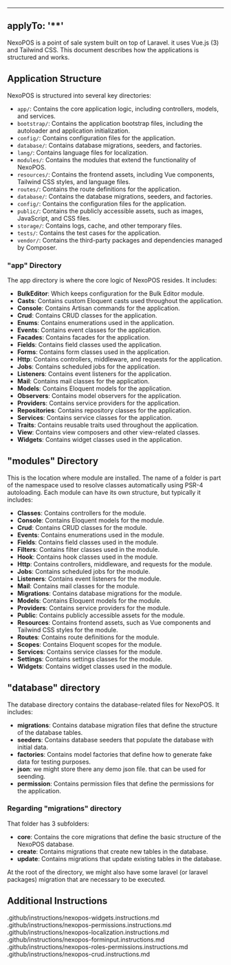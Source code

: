  ---
applyTo: '**'
---
NexoPOS is a point of sale system built on top of Laravel. it uses Vue.js (3) and Tailwind CSS. This document describes how the applications is structured and works.

## Application Structure
NexoPOS is structured into several key directories:
- `app/`: Contains the core application logic, including controllers, models, and services.
- `bootstrap/`: Contains the application bootstrap files, including the autoloader and application initialization.
- `config/`: Contains configuration files for the application.
- `database/`: Contains database migrations, seeders, and factories.
- `lang/`: Contains language files for localization.
- `modules/`: Contains the modules that extend the functionality of NexoPOS.
- `resources/`: Contains the frontend assets, including Vue components, Tailwind CSS styles, and language files.
- `routes/`: Contains the route definitions for the application.
- `database/`: Contains the database migrations, seeders, and factories.
- `config/`: Contains the configuration files for the application.
- `public/`: Contains the publicly accessible assets, such as images, JavaScript, and CSS files.
- `storage/`: Contains logs, cache, and other temporary files.
- `tests/`: Contains the test cases for the application.
- `vendor/`: Contains the third-party packages and dependencies managed by Composer.

### "app" Directory
The app directory is where the core logic of NexoPOS resides. It includes:
- **BulkEditor**: Which keeps configuration for the Bulk Editor module.
- **Casts**: Contains custom Eloquent casts used throughout the application.
- **Console**: Contains Artisan commands for the application.
- **Crud**: Contains CRUD classes for the application.
- **Enums**: Contains enumerations used in the application.
- **Events**: Contains event classes for the application.
- **Facades**: Contains facades for the application.
- **Fields**: Contains field classes used the application.
- **Forms**: Contains form classes used in the application.
- **Http**: Contains controllers, middleware, and requests for the application.
- **Jobs**: Contains scheduled jobs for the application.
- **Listeners**: Contains event listeners for the application.
- **Mail**: Contains mail classes for the application.
- **Models**: Contains Eloquent models for the application.
- **Observers**: Contains model observers for the application.
- **Providers**: Contains service providers for the application.
- **Repositories**: Contains repository classes for the application.
- **Services**: Contains service classes for the application.
- **Traits**: Contains reusable traits used throughout the application.
- **View**: Contains view composers and other view-related classes.
- **Widgets**: Contains widget classes used in the application.

## "modules" Directory
This is the location where module are installed. The name of a folder is part of the namespace used to resolve
classes automatically using PSR-4 autoloading. Each module can have its own structure, but typically it includes:

- **Classes**: Contains controllers for the module.
- **Console**: Contains Eloquent models for the module.
- **Crud**: Contains CRUD classes for the module.
- **Events**: Contains enumerations used in the module.
- **Fields**: Contains field classes used in the module.
- **Filters**: Contains filter classes used in the module.
- **Hook**: Contains hook classes used in the module.
- **Http**: Contains controllers, middleware, and requests for the module.
- **Jobs**: Contains scheduled jobs for the module.
- **Listeners**: Contains event listeners for the module.
- **Mail**: Contains mail classes for the module.
- **Migrations**: Contains database migrations for the module.
- **Models**: Contains Eloquent models for the module.
- **Providers**: Contains service providers for the module.
- **Public**: Contains publicly accessible assets for the module.
- **Resources**: Contains frontend assets, such as Vue components and Tailwind CSS styles for the module.
- **Routes**: Contains route definitions for the module.
- **Scopes**: Contains Eloquent scopes for the module.
- **Services**: Contains service classes for the module.
- **Settings**: Contains settings classes for the module.
- **Widgets**: Contains widget classes used in the module.

## "database" directory
The database directory contains the database-related files for NexoPOS. It includes:

- **migrations**: Contains database migration files that define the structure of the database tables.
- **seeders**: Contains database seeders that populate the database with initial data.
- **factories**: Contains model factories that define how to generate fake data for testing purposes.
- **json**: we might store there any demo json file. that can be used for seending.
- **permission**: Contains permission files that define the permissions for the application.

### Regarding "migrations" directory
That folder has 3 subfolders:
 
- **core**: Contains the core migrations that define the basic structure of the NexoPOS database.
- **create**: Contains migrations that create new tables in the database.
- **update**: Contains migrations that update existing tables in the database.

At the root of the directory, we might also have some laravel (or laravel packages) migration that are necessary to be executed.

## Additional Instructions
.github/instructions/nexopos-widgets.instructions.md
.github/instructions/nexopos-permissions.instructions.md
.github/instructions/nexopos-localization.instructions.md
.github/instructions/nexopos-forminput.instructions.md
.github/instructions/nexopos-roles-permissions.instructions.md
.github/instructions/nexopos-crud.instructions.md